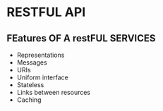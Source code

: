 # RESTFUL API

## FEatures OF A restFUL SERVICES

* Representations
* Messages
* URIs
* Uniform interface 
* Stateless
* Links between resources
* Caching



### 